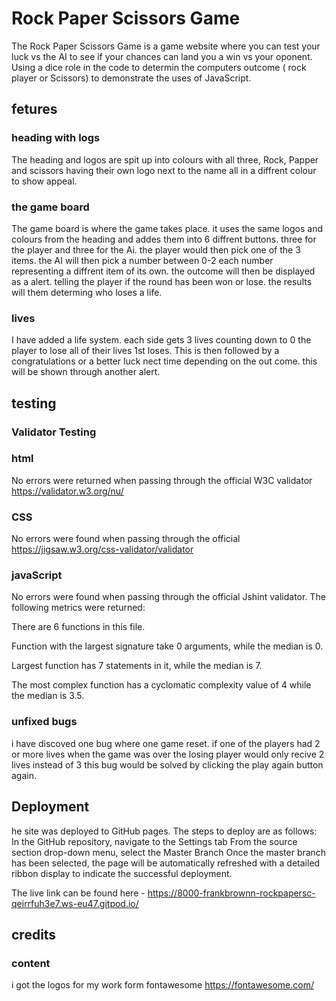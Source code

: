 # Rock Paper Scissors Game

The Rock Paper Scissors Game is a game website where you can test your luck vs the AI to see if your chances can land you a win vs your oponent. 
Using a dice role in the code to determin the computers outcome ( rock player or Scissors) to demonstrate the uses of JavaScript.

## fetures

### heading with logs
The heading and logos are spit up into colours with all three, Rock, Papper and scissors having their own logo next to the name all in a diffrent colour to show appeal.

### the game board
 The game board is where the game takes place. it uses the same logos and colours from the heading and addes them into 6 diffrent buttons. three for the player and three for the Ai. the player would then pick one of the 3 items. the AI will then pick a number between 0-2 each number representing a diffrent item of its own. 
 the outcome will then be displayed as a alert. telling the player if the round has been won or lose. the results will them determing who loses a life. 

 ### lives
 I have added a life system. each side gets 3 lives counting down to 0 the player to lose all of their lives 1st loses. This is then followed by a congratulations or a better luck nect time depending on the out come. this will be shown through another alert. 


## testing

### Validator Testing

### html
No  errors were returned when passing through the official W3C validator https://validator.w3.org/nu/

### CSS
No errors were found when passing through the official https://jigsaw.w3.org/css-validator/validator
 
### javaScript
No errors were found when passing through the official Jshint validator.
The following metrics were returned:

There are 6 functions in this file.

Function with the largest signature take 0 arguments, while the median is 0.

Largest function has 7 statements in it, while the median is 7.

The most complex function has a cyclomatic complexity value of 4 while the median is 3.5.

### unfixed bugs
i have discoved one bug where one game reset. if one of the players had 2 or more lives when the game was over the losing player would only recive 2 lives instead of 3 
this bug would be solved by clicking the play again button again.

## Deployment

he site was deployed to GitHub pages. The steps to deploy are as follows:
In the GitHub repository, navigate to the Settings tab
From the source section drop-down menu, select the Master Branch
Once the master branch has been selected, the page will be automatically refreshed with a detailed ribbon display to indicate the successful deployment.

The live link can be found here - https://8000-frankbrownn-rockpapersc-qeirrfuh3e7.ws-eu47.gitpod.io/


## credits
### content
i got the logos for my work form fontawesome https://fontawesome.com/



